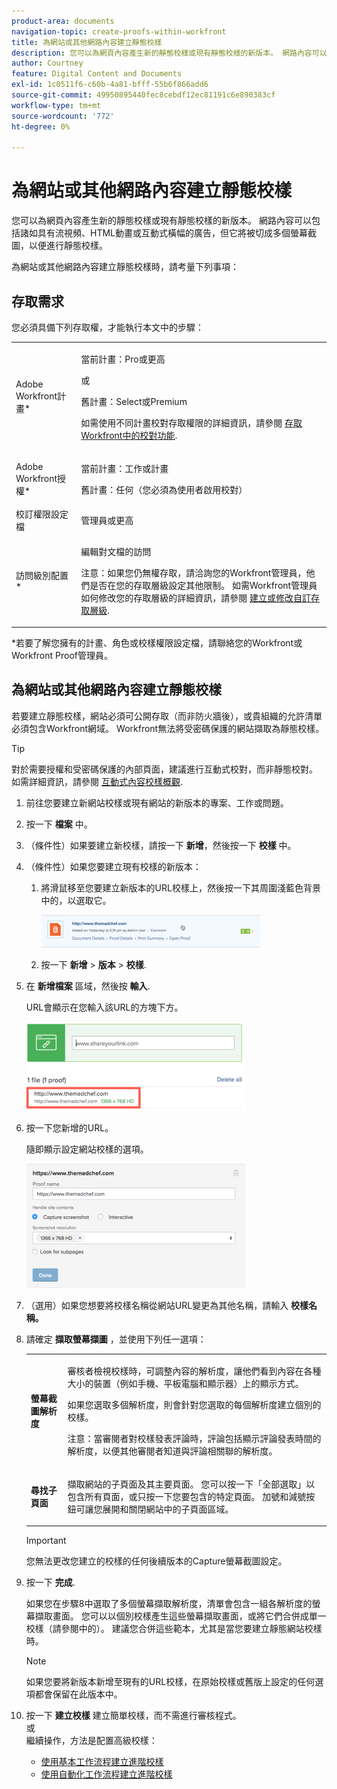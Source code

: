 ```yaml
---
product-area: documents
navigation-topic: create-proofs-within-workfront
title: 為網站或其他網路內容建立靜態校樣
description: 您可以為網頁內容產生新的靜態校樣或現有靜態校樣的新版本。 網路內容可以包括諸如具有流視頻、HTML動畫或互動式橫幅的廣告，但它將被切成多個螢幕截圖，以便進行靜態校樣。
author: Courtney
feature: Digital Content and Documents
exl-id: 1c0511f6-c60b-4a81-bfff-55b6f866add6
source-git-commit: 49950895440fec8cebdf12ec81191c6e890383cf
workflow-type: tm+mt
source-wordcount: '772'
ht-degree: 0%

---
```


# 為網站或其他網路內容建立靜態校樣

您可以為網頁內容產生新的靜態校樣或現有靜態校樣的新版本。 網路內容可以包括諸如具有流視頻、HTML動畫或互動式橫幅的廣告，但它將被切成多個螢幕截圖，以便進行靜態校樣。

為網站或其他網路內容建立靜態校樣時，請考量下列事項：

## 存取需求

您必須具備下列存取權，才能執行本文中的步驟：

<table style="table-layout:auto"> 
 <col> 
 <col> 
 <tbody> 
  <tr> 
   <td role="rowheader">Adobe Workfront計畫*</td> 
   <td> <p>當前計畫：Pro或更高</p> <p>或</p> <p>舊計畫：Select或Premium</p> <p>如需使用不同計畫校對存取權限的詳細資訊，請參閱 <a href="/help/quicksilver/administration-and-setup/manage-workfront/configure-proofing/access-to-proofing-functionality.md" class="MCXref xref">存取Workfront中的校對功能</a>.</p> </td> 
  </tr> 
  <tr> 
   <td role="rowheader">Adobe Workfront授權*</td> 
   <td> <p>當前計畫：工作或計畫</p> <p>舊計畫：任何（您必須為使用者啟用校對）</p> </td> 
  </tr> 
  <tr> 
   <td role="rowheader">校訂權限設定檔 </td> 
   <td>管理員或更高</td> 
  </tr> 
  <tr> 
   <td role="rowheader">訪問級別配置*</td> 
   <td> <p>編輯對文檔的訪問</p> <p>注意：如果您仍無權存取，請洽詢您的Workfront管理員，他們是否在您的存取層級設定其他限制。 如需Workfront管理員如何修改您的存取層級的詳細資訊，請參閱 <a href="../../../administration-and-setup/add-users/configure-and-grant-access/create-modify-access-levels.md" class="MCXref xref">建立或修改自訂存取層級</a>.</p> </td> 
  </tr> 
 </tbody> 
</table>

&#42;若要了解您擁有的計畫、角色或校樣權限設定檔，請聯絡您的Workfront或Workfront Proof管理員。

## 為網站或其他網路內容建立靜態校樣

若要建立靜態校樣，網站必須可公開存取（而非防火牆後），或貴組織的允許清單必須包含Workfront網域。 Workfront無法將受密碼保護的網站擷取為靜態校樣。

>[!TIP]
>
>對於需要授權和受密碼保護的內部頁面，建議進行互動式校對，而非靜態校對。 如需詳細資訊，請參閱 [互動式內容校樣概觀](../../../review-and-approve-work/proofing/proofing-overview/interactive-content-proofs.md).

1. 前往您要建立新網站校樣或現有網站的新版本的專案、工作或問題。
1. 按一下 **檔案** 中。
1. （條件性）如果要建立新校樣，請按一下 **新增**，然後按一下 **校樣** 中。
1. （條件性）如果您要建立現有校樣的新版本：

   1. 將滑鼠移至您要建立新版本的URL校樣上，然後按一下其周圍淺藍色背景中的，以選取它。

      ![Select_proof_by_selecting_light_blue_background.png](assets/select-proof-by-selecting-light-blue-background-350x52.png)

   1. 按一下 **新增** > **版本** > **校樣**.

1. 在 **新增檔案** 區域，然後按 **輸入**.

   URL會顯示在您輸入該URL的方塊下方。

   ![](assets/url-name-appears-below-350x142.png)

1. 按一下您新增的URL。

   隨即顯示設定網站校樣的選項。

   ![](assets/interactive-proof-radio-btn-area-350x199.png)

1. （選用）如果您想要將校樣名稱從網站URL變更為其他名稱，請輸入 **校樣名稱。**
1. 請確定 **擷取螢幕擷圖** ，並使用下列任一選項：

   <table style="table-layout:auto"> 
    <col> 
    <col> 
    <tbody> 
     <tr> 
      <td role="rowheader"><strong>螢幕截圖解析度</strong> </td> 
      <td> <p>審核者檢視校樣時，可調整內容的解析度，讓他們看到內容在各種大小的裝置（例如手機、平板電腦和顯示器）上的顯示方式。</p> <p>如果您選取多個解析度，則會針對您選取的每個解析度建立個別的校樣。</p> <p>注意：當審閱者對校樣發表評論時，評論包括顯示評論發表時間的解析度，以便其他審閱者知道與評論相關聯的解析度。 </p> </td> 
     </tr> 
     <tr> 
      <td role="rowheader"><strong>尋找子頁面</strong> </td> 
      <td> <p>擷取網站的子頁面及其主要頁面。 您可以按一下「全部選取」以包含所有頁面，或只按一下您要包含的特定頁面。 加號和減號按鈕可讓您展開和關閉網站中的子頁面區域。</p> </td> 
     </tr> 
    </tbody> 
   </table>

   >[!IMPORTANT]
   >
   >您無法更改您建立的校樣的任何後續版本的Capture螢幕截圖設定。

1. 按一下 **完成**.

   如果您在步驟8中選取了多個螢幕擷取解析度，清單會包含一組各解析度的螢幕擷取畫面。 您可以以個別校樣產生這些螢幕擷取畫面，或將它們合併成單一校樣（請參閱中的）。 建議您合併這些範本，尤其是當您要建立靜態網站校樣時。

   >[!NOTE]
   >
   >如果您要將新版本新增至現有的URL校樣，在原始校樣或舊版上設定的任何選項都會保留在此版本中。

1. 按一下 **建立校樣** 建立簡單校樣，而不需進行審核程式。\
   或\
   繼續操作，方法是配置高級校樣：

   * [使用基本工作流程建立進階校樣](../../../review-and-approve-work/proofing/creating-proofs-within-workfront/configure-basic-proof-workflow.md)
   * [使用自動化工作流程建立進階校樣](../../../review-and-approve-work/proofing/creating-proofs-within-workfront/create-automated-proof-workflow.md)

